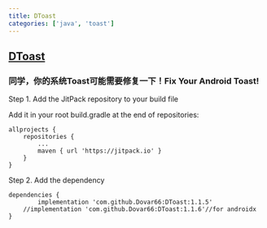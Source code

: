 ```yaml
---
title: DToast
categories: ['java', 'toast']
---
```

## [DToast](https://github.com/Dovar66/DToast)

### 同学，你的系统Toast可能需要修复一下！Fix Your Android Toast!


Step 1. Add the JitPack repository to your build file

Add it in your root build.gradle at the end of repositories:

	allprojects {
		repositories {
			...
			maven { url 'https://jitpack.io' }
		}
	}

Step 2. Add the dependency

	dependencies {
	        implementation 'com.github.Dovar66:DToast:1.1.5'
		//implementation 'com.github.Dovar66:DToast:1.1.6'//for androidx
	}
